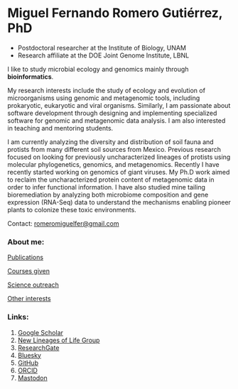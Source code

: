 
# Miguel Fernando Romero Gutiérrez, PhD

- Postdoctoral researcher at the Institute of Biology, UNAM
- Research affiliate at the DOE Joint Genome Institute, LBNL

I like to study microbial ecology and genomics mainly through **bioinformatics**.

My research interests include the study of ecology and evolution of microorganisms using genomic and metagenomic tools, including prokaryotic, eukaryotic and viral organisms. Similarly, I am passionate about software development through designing and implementing specialized software for genomic and metagenomic data analysis. I am also interested in teaching and mentoring students.

I am currently analyzing the diversity and distribution of soil fauna and protists from many different soil sources from Mexico. Previous research focused on looking for previously uncharacterized lineages of protists using molecular phylogenetics, genomics, and metagenomics. Recently I have recently started working on genomics of giant viruses. My Ph.D work aimed to reclaim the uncharacterized protein content of metagenomic data in order to infer functional information. I have also studied mine tailing bioremediation by analyzing both microbiome composition and gene expression (RNA-Seq) data to understand the mechanisms enabling pioneer plants to colonize these toxic environments.

Contact: romeromiguelfer@gmail.com

### About me:

[Publications](https://miferg.github.io/publications)

[Courses given](https://miferg.github.io/courses)

[Science outreach](https://miferg.github.io/outreach)

[Other interests](https://miferg.github.io/other)

### Links:

1. [Google Scholar](https://scholar.google.com/citations?user=c5VDRygAAAAJ&hl=en)
2. [New Lineages of Life Group](https://newlineages.com/)
3. [ResearchGate](https://www.researchgate.net/profile/Miguel-Romero-36)
4. [Bluesky](https://bsky.app/profile/did:plc:emi4jqbvnakrag4lssznaivl)
5. [GitHub](https://github.com/miferg)
6. [ORCID](http://orcid.org/0000-0002-3799-717X)
7. [Mastodon](https://genomic.social/@miferg)
